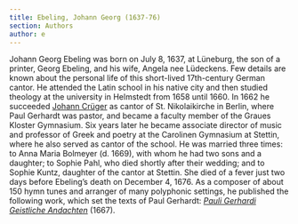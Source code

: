 ```yaml
---
title: Ebeling, Johann Georg (1637-76)
section: Authors
author: e
---
```


Johann Georg Ebeling was born on July 8, 1637, at Lüneburg, the son of a printer, Georg Ebeling, and his wife, Angela nee Lüdeckens. Few details are known about the personal life of this short-lived 17th-century German cantor. He attended the Latin school in his native city and then studied theology at the university in Helmstedt from 1658 until 1660. In 1662 he succeeded [Johann Crüger](/authors/crüger) as cantor of St. Nikolaikirche in Berlin, where Paul Gerhardt was pastor, and became a faculty member of the Graues Kloster Gymnasium. Six years later he became associate director of music and professor of Greek and poetry at the Carolinen Gymnasium at Stettin, where he also served as cantor of the school. He was married three times: to Anna Maria Bolmeyer (d. 1669), with whom he had two sons and a daughter; to Sophie Pahl, who died shortly after their wedding; and to Sophie Kuntz, daughter of the cantor at Stettin. She died of a fever just two days before Ebeling’s death on December 4, 1676. As a composer of about 150 hymn tunes and arranger of many polyphonic settings, he published the following work, which set the texts of Paul Gerhardt: [_Pauli Gerhardi Geistliche Andachten_](/sources/pauli_gerhardi) (1667).


​			
​		